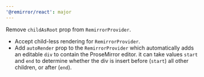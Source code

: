 ```yaml
---
'@remirror/react': major
---
```


Remove `childAsRoot` prop from `RemirrorProvider`.

- Accept child-less rendering for `RemirrorProvider`.
- Add `autoRender` prop to the `RemirrorProvider` which automatically adds an editable `div` to contain the ProseMirror editor. it can take values `start` and `end` to determine whether the div is insert before (`start`) all other children, or after (`end`).
